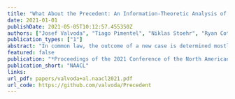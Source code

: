 ```yaml
---
title: "What About the Precedent: An Information-Theoretic Analysis of Common Law"
date: 2021-01-01
publishDate: 2021-05-05T10:12:57.455350Z
authors: ["Josef Valvoda", "Tiago Pimentel", "Niklas Stoehr", "Ryan Cotterell", "Simone Teufel"]
publication_types: ["1"]
abstract: "In common law, the outcome of a new case is determined mostly by precedent cases, rather than by existing statutes. However, how exactly does the precedent influence the outcome of a new case? Answering this question is crucial for guaranteeing fair and consistent judicial decision-making. We are the first to approach this question computationally by comparing two longstanding jurisprudential views; Halsbury's, who believes that the arguments of the precedent are the main determinant of the outcome, and Goodhart's, who believes that what matters most is the precedent's facts. We base our study on the corpus of legal cases from the European Court of Human Rights (ECtHR), which allows us to access not only the case itself, but also cases cited in the judges' arguments (i.e. the precedent cases).  Taking an information-theoretic view, and modelling the question as a case outcome classification task, we find that the precedent's arguments share 0.38 nats of information with the case's outcome, whereas precedent's facts only share 0.18 nats of information (i.e., 58% less); suggesting Halsbury's view may be more accurate in this specific court.  We found however in a qualitative analysis that there are specific statues where Goodhart's view dominates, and present some evidence these are the ones where the legal concept at hand is less straightforward."
featured: false
publication: "*Proceedings of the 2021 Conference of the North American Chapter of the Association for Computational Linguistics: Human Language Technologies*"
publication_short: "NAACL"
links:
url_pdf: papers/valvoda+al.naacl2021.pdf
url_code: https://github.com/valvoda/Precedent
---
```


